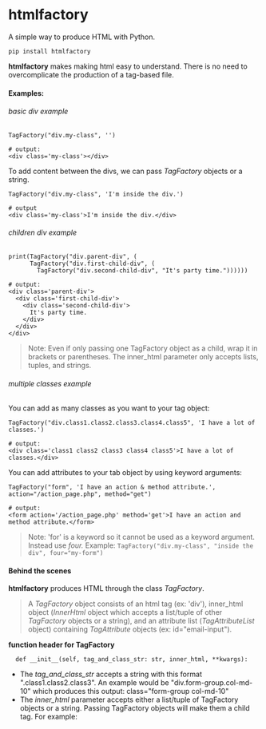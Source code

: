# htmlfactory
A simple way to produce HTML with Python.

```
pip install htmlfactory
```

**htmlfactory** makes making html easy to understand. There is no need to overcomplicate the production of a tag-based file.

#### Examples:

###### basic div example
```
TagFactory("div.my-class", '')

# output:
<div class='my-class'></div>
```

To add content between the divs, we can pass *TagFactory* objects or a string.
```
TagFactory("div.my-class", 'I'm inside the div.')

# output
<div class='my-class'>I'm inside the div.</div>
```

###### children div example

```
print(TagFactory("div.parent-div", (
      TagFactory("div.first-child-div", (
        TagFactory("div.second-child-div", "It's party time."))))))

# output:
<div class='parent-div'>
  <div class='first-child-div'>
    <div class='second-child-div'>
      It's party time.
    </div>
  </div>
</div>
```
>Note:
>Even if only passing one TagFactory object as a child, wrap it in brackets or parentheses. The inner_html parameter only accepts lists, tuples, and strings.

###### multiple classes example

You can add as many classes as you want to your tag object:
```
TagFactory("div.class1.class2.class3.class4.class5", 'I have a lot of classes.')

# output:
<div class='class1 class2 class3 class4 class5'>I have a lot of classes.</div>
```

You can add attributes to your tab object by using keyword arguments:
```
TagFactory("form", 'I have an action & method attribute.', action="/action_page.php", method="get")

# output:
<form action='/action_page.php' method='get'>I have an action and method attribute.</form>
```

>Note:
>'for' is a keyword so it cannot be used as a keyword argument. Instead use *four.*
>Example: ```TagFactory("div.my-class", "inside the div", four="my-form")```

#### Behind the scenes
**htmlfactory** produces HTML through the class *TagFactory*.

>A *TagFactory* object consists of an html tag (ex: 'div'),
>inner_html object (*InnerHtml* object which accepts a list/tuple of other *TagFactory* objects or a string),
>and an attribute list (*TagAttributeList* object) containing *TagAttribute* objects (ex: id="email-input").

**function header for TagFactory**
```
  def __init__(self, tag_and_class_str: str, inner_html, **kwargs):
```
- The *tag_and_class_str* accepts a string with this format "*<tag>*.class1.class2.class3". An example would be "div.form-group.col-md-10" which produces this output: class="form-group col-md-10"
- The *inner_html* parameter accepts either a list/tuple of TagFactory objects or a string. Passing TagFactory objects will make them a child tag. For example:

